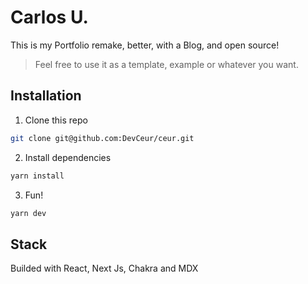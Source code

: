 # Carlos U.

This is my Portfolio remake, better, with a Blog, and open source!

> Feel free to use it as a template, example or whatever you want.

## Installation

1. Clone this repo

```bash
git clone git@github.com:DevCeur/ceur.git
```

2. Install dependencies

```bash
yarn install
```

3. Fun!

```bash
yarn dev
```

## Stack

Builded with React, Next Js, Chakra and MDX
